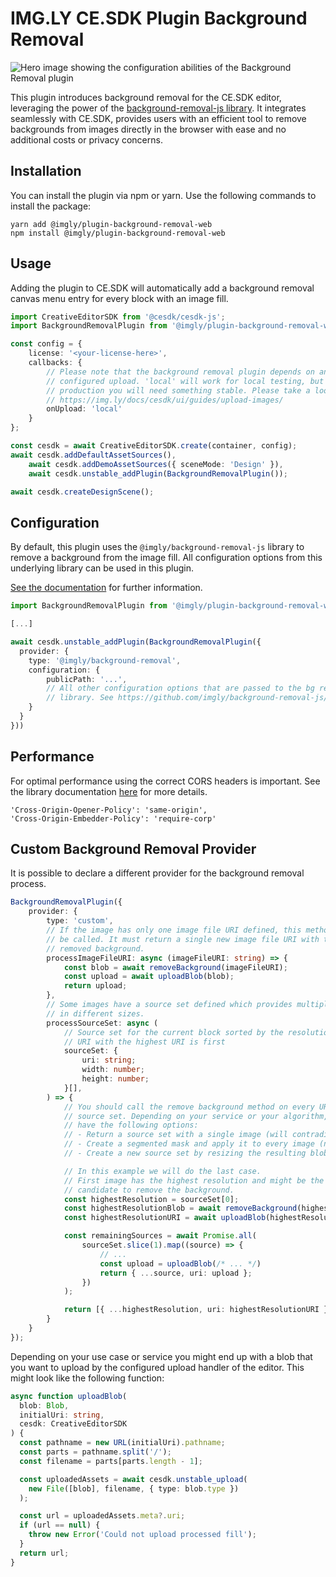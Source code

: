 # IMG.LY CE.SDK Plugin Background Removal

![Hero image showing the configuration abilities of the Background Removal plugin](https://img.ly/static/plugins/background-removal/gh-repo-header.jpg)

This plugin introduces background removal for the CE.SDK editor, leveraging the power of the [background-removal-js library](https://github.com/imgly/background-removal-js). It integrates seamlessly with CE.SDK, provides users with an efficient tool to remove backgrounds from images directly in the browser with ease and no additional costs or privacy concerns.

## Installation

You can install the plugin via npm or yarn. Use the following commands to install the package:

```
yarn add @imgly/plugin-background-removal-web
npm install @imgly/plugin-background-removal-web
```

## Usage

Adding the plugin to CE.SDK will automatically add a background removal
canvas menu entry for every block with an image fill.

```typescript
import CreativeEditorSDK from '@cesdk/cesdk-js';
import BackgroundRemovalPlugin from '@imgly/plugin-background-removal-web';

const config = {
    license: '<your-license-here>',
    callbacks: {
        // Please note that the background removal plugin depends on an correctly
        // configured upload. 'local' will work for local testing, but in
        // production you will need something stable. Please take a look at:
        // https://img.ly/docs/cesdk/ui/guides/upload-images/
        onUpload: 'local'
    }
};

const cesdk = await CreativeEditorSDK.create(container, config);
await cesdk.addDefaultAssetSources(),
    await cesdk.addDemoAssetSources({ sceneMode: 'Design' }),
    await cesdk.unstable_addPlugin(BackgroundRemovalPlugin());

await cesdk.createDesignScene();
```

## Configuration

By default, this plugin uses the `@imgly/background-removal-js` library to remove
a background from the image fill. All configuration options from this underlying
library can be used in this plugin.

[See the documentation](https://github.com/imgly/background-removal-js/tree/main/packages/web#advanced-configuration) for further information.

```typescript
import BackgroundRemovalPlugin from '@imgly/plugin-background-removal-web';

[...]

await cesdk.unstable_addPlugin(BackgroundRemovalPlugin({
  provider: {
    type: '@imgly/background-removal',
    configuration: {
        publicPath: '...',
        // All other configuration options that are passed to the bg removal
        // library. See https://github.com/imgly/background-removal-js/tree/main/packages/web#advanced-configuration
    }
  }
}))

```

## Performance

For optimal performance using the correct CORS headers is important. See the library documentation [here](https://github.com/imgly/background-removal-js/tree/main/packages/web#performance) for more details.

```
'Cross-Origin-Opener-Policy': 'same-origin',
'Cross-Origin-Embedder-Policy': 'require-corp'
```

## Custom Background Removal Provider

It is possible to declare a different provider for the background removal process.

```typescript
BackgroundRemovalPlugin({
    provider: {
        type: 'custom',
        // If the image has only one image file URI defined, this method will
        // be called. It must return a single new image file URI with the
        // removed background.
        processImageFileURI: async (imageFileURI: string) => {
            const blob = await removeBackground(imageFileURI);
            const upload = await uploadBlob(blob);
            return upload;
        },
        // Some images have a source set defined which provides multiple images
        // in different sizes.
        processSourceSet: async (
            // Source set for the current block sorted by the resolution.
            // URI with the highest URI is first
            sourceSet: {
                uri: string;
                width: number;
                height: number;
            }[],
        ) => {
            // You should call the remove background method on every URI in the
            // source set. Depending on your service or your algorithm, you
            // have the following options:
            // - Return a source set with a single image (will contradict the use-case of source sets and degrades the user experience)
            // - Create a segmented mask and apply it to every image (not always available)
            // - Create a new source set by resizing the resulting blob.

            // In this example we will do the last case.
            // First image has the highest resolution and might be the best
            // candidate to remove the background.
            const highestResolution = sourceSet[0];
            const highestResolutionBlob = await removeBackground(highestResolution.uri);
            const highestResolutionURI = await uploadBlob(highestResolutionBlob);

            const remainingSources = await Promise.all(
                sourceSet.slice(1).map((source) => {
                    // ...
                    const upload = uploadBlob(/* ... */)
                    return { ...source, uri: upload };
                })
            );

            return [{ ...highestResolution, uri: highestResolutionURI }, remainingSources];
        }
    }
});
```

Depending on your use case or service you might end up with a blob that you want to upload by the
configured upload handler of the editor. This might look like the following function:

```typescript
async function uploadBlob(
  blob: Blob,
  initialUri: string,
  cesdk: CreativeEditorSDK
) {
  const pathname = new URL(initialUri).pathname;
  const parts = pathname.split('/');
  const filename = parts[parts.length - 1];

  const uploadedAssets = await cesdk.unstable_upload(
    new File([blob], filename, { type: blob.type })
  );

  const url = uploadedAssets.meta?.uri;
  if (url == null) {
    throw new Error('Could not upload processed fill');
  }
  return url;
}
```
